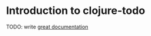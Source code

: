 # Introduction to clojure-todo

TODO: write [great documentation](http://jacobian.org/writing/what-to-write/)
